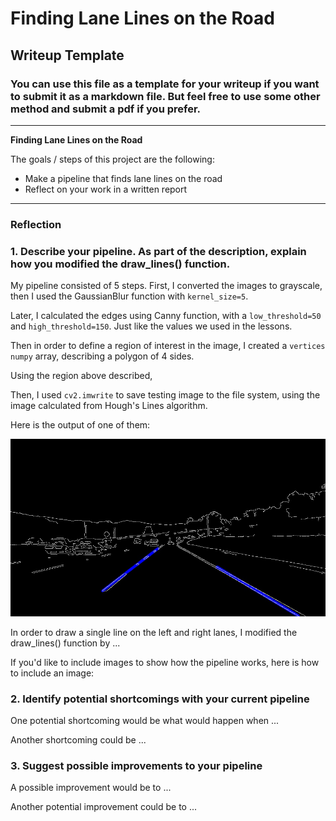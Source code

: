 # **Finding Lane Lines on the Road**

## Writeup Template

### You can use this file as a template for your writeup if you want to submit it as a markdown file. But feel free to use some other method and submit a pdf if you prefer.

---

**Finding Lane Lines on the Road**

The goals / steps of this project are the following:
* Make a pipeline that finds lane lines on the road
* Reflect on your work in a written report


[//]: # (Image References)

[image1]: ./solidWhiteCurve.jpg "WhiteCurve"

---

### Reflection

### 1. Describe your pipeline. As part of the description, explain how you modified the draw_lines() function.

My pipeline consisted of 5 steps. First, I converted the images to grayscale,
then I used the GaussianBlur function with `kernel_size=5`.

Later, I calculated the edges using Canny function, with a `low_threshold=50` and `high_threshold=150`.
Just like the values we used in the lessons.

Then in order to define a region of interest in the image, I created a `vertices` `numpy` array, describing
a polygon of 4 sides.

Using the region above described,

Then, I used `cv2.imwrite` to save testing image to the file system, using the image calculated from Hough's Lines algorithm.

Here is the output of one of them:

![White Curve][image1]


In order to draw a single line on the left and right lanes, I modified the draw_lines() function by ...

If you'd like to include images to show how the pipeline works, here is how to include an image:



### 2. Identify potential shortcomings with your current pipeline


One potential shortcoming would be what would happen when ...

Another shortcoming could be ...


### 3. Suggest possible improvements to your pipeline

A possible improvement would be to ...

Another potential improvement could be to ...
